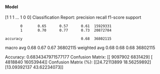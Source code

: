 #### Model
[1 1 1 ... 1 0 0]
Classification Report:
              precision    recall  f1-score   support

           0       0.65      0.57      0.61  15929331
           1       0.70      0.77      0.73  20872784

    accuracy                           0.68  36802115
   macro avg       0.68      0.67      0.67  36802115
weighted avg       0.68      0.68      0.68  36802115

Accuracy: 0.6834347971577177
Confusion Matrix:
[[ 9097902  6831429]
 [ 4818840 16053944]]
Confusion Matrix (%):
[[24.72113899 18.56259892]
 [13.09392137 43.62234073]]
